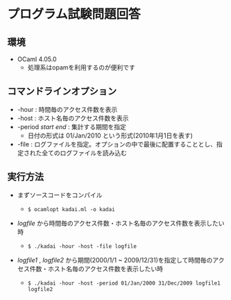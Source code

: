 # プログラム試験問題回答

## 環境

* OCaml 4.05.0
  * 処理系はopamを利用するのが便利です

## コマンドラインオプション

* -hour : 時間毎のアクセス件数を表示
* -host : ホスト名毎のアクセス件数を表示
* -period _start_ _end_ : 集計する期間を指定
  * 日付の形式は 01/Jan/2010 という形式(2010年1月1日を表す)
* -file : ログファイルを指定。オプションの中で最後に配置することとし、指定された全てのログファイルを読み込む

## 実行方法

* まずソースコードをコンパイル
  * ```$ ocamlopt kadai.ml -o kadai```

* _logfile_ から時間毎のアクセス件数・ホスト名毎のアクセス件数を表示したい時
  * ```$ ./kadai -hour -host -file logfile```

* _logfile1_ , _logfile2_ から期間(2000/1/1 ~ 2009/12/31)を指定して時間毎のアクセス件数・ホスト名毎のアクセス件数を表示したい時
  * ```$ ./kadai -hour -host -period 01/Jan/2000 31/Dec/2009 logfile1 logfile2```
